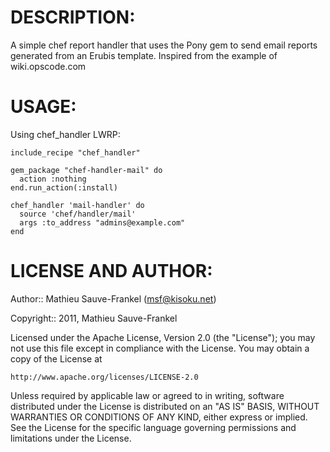 # DESCRIPTION:

A simple chef report handler that uses the Pony gem to send email reports
generated from an Erubis template. Inspired from the example of
wiki.opscode.com

# USAGE:

Using chef_handler LWRP:

    include_recipe "chef_handler"
    
    gem_package "chef-handler-mail" do
      action :nothing
    end.run_action(:install)
    
    chef_handler 'mail-handler' do
      source 'chef/handler/mail'
      args :to_address "admins@example.com"
    end

# LICENSE AND AUTHOR:

Author:: Mathieu Sauve-Frankel (<msf@kisoku.net>)

Copyright:: 2011, Mathieu Sauve-Frankel

Licensed under the Apache License, Version 2.0 (the "License");
you may not use this file except in compliance with the License.
You may obtain a copy of the License at

    http://www.apache.org/licenses/LICENSE-2.0

Unless required by applicable law or agreed to in writing, software
distributed under the License is distributed on an "AS IS" BASIS,
WITHOUT WARRANTIES OR CONDITIONS OF ANY KIND, either express or implied.
See the License for the specific language governing permissions and
limitations under the License.
